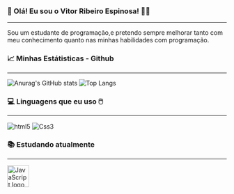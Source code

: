 
### 👋 Olá! Eu sou o Vitor Ribeiro Espinosa! 👨‍💻
---
Sou um estudante de programação,e pretendo sempre melhorar tanto com meu conhecimento quanto nas minhas habilidades com programação.

### 📈 Minhas Estátisticas - Github 
---
![Anurag's GitHub stats](https://github-readme-stats.vercel.app/api?username=VitorEspinosa&show_icons=true&theme=tokyonight)
![Top Langs](https://github-readme-stats.vercel.app/api/top-langs/?username=VitorEspinosa&layout=compact&theme=tokyonight)

### 💻 Linguagens que eu uso 🖱️
---
<div>
   <img align="center" alt="html5" src="https://img.shields.io/badge/HTML5-E34F26?style=for-the-badge&logo=html5&logoColor=white">
   <img align="center" alt="Css3" src="https://img.shields.io/badge/CSS3-1572B6?style=for-the-badge&logo=css3&logoColor=white">
</div>

### 📚 Estudando atualmente
---
<div>
   <img src="https://cdn.jsdelivr.net/gh/devicons/devicon/icons/javascript/javascript-original.svg" alt="JavaScript logo" width="50" />

</div>
